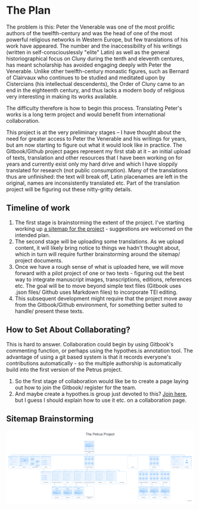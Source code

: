 # The Plan

The problem is this: Peter the Venerable was one of the most prolific authors of the twelfth-century and was the head of one of the most powerful religious networks in Western Europe, but few translations of his work have appeared. The number and the inaccessibility of his writings \(written in self-consciouslessly "elite" Latin\) as well as the general historiographical focus on Cluny during the tenth and eleventh centures, has meant scholarship has avoided engaging deeply with Peter the Venerable. Unlike other twelfth-century monastic figures, such as Bernard of Clairvaux who continues to be studied and meditated upon by Cistercians \(his intellectual descendents\), the Order of Cluny came to an end in the eighteenth century, and thus lacks a modern body of religious very interesting in making its works available. 

The difficulty therefore is how to begin this process. Translating Peter's works is a long term project and would benefit from international collaboration. 

This project is at the very preliminary stages – I have thought about the need for greater access to Peter the Venerable and his writings for years, but am now starting to figure out what it would look like in practice. The Gitbook/Github project pages represent my first stab at it – an initial upload of texts, translation and other resources that I have been working on for years and currently exist only my hard drive and which I have sloppily translated for research \(not public consumption\). Many of the translations thus are unfinished: the text will break off, Latin placenames are left in the original, names are inconsistently translated etc. Part of the translation project will be figuring out these nitty-gritty details.  

## Timeline of work

1. The first stage is brainstorming the extent of the project. I've starting working up [a sitemap for the project](https://app.flowmapp.com/projects/61880/sitemap/) - suggestions are welcomed on the intended plan. 
2. The second stage will be uploading some translations. As we upload content, it will likely bring notice to things we hadn't thought about, which in turn will require further brainstorming around the sitemap/ project documents. 
3. Once we have a rough sense of what is uploaded here, we will move forward with a pilot project of one or two texts - figuring out the best way to integrate manuscript images, transcriptions, editions, references etc. The goal will be to move beyond simple text files \(Gitbook uses .json files/ Github uses Markdown files\) to incorporate TEI editing.
4. This subsequent development might require that the project move away from the Gitbook/Github environment, for something better suited to handle/ present these texts. 

## How to Set About Collaborating?

This is hard to answer. Collaboration could begin by using Gitbook's commenting function, or perhaps using the hypothes.is annotation tool. The advantage of using a git based system is that it records everyone's contributions automatically - so the multiple authorship is automatically build into the first version of the Petrus project. 

1. So the first stage of collaboration would like be to create a page laying out how to join the Gitbook/ register for the team. 
2. And maybe create a hypothes.is group just devoted to this? [Join here](https://hypothes.is/groups/jXRVzdjx/the-petrus-project), but I guess I should explain how to use it etc. on a collaboration page. 

## Sitemap Brainstorming

![Future plans for the Petrus Project](.gitbook/assets/export.png)



